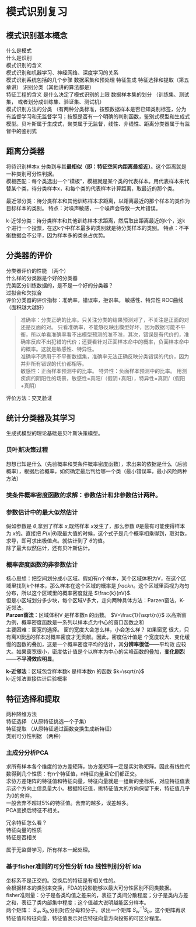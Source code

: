 # 模式识别复习
## 模式识别基本概念
什么是模式  
什么是识别  
模式识别的含义  
模式识别和机器学习、神经网络、深度学习的关系  
模式识别系统包括的几个步骤   数据采集和预处理  特征生成  特征选择和提取（第五章讲） 识别分类（其他讲的算法都是）  
特征工程的含义  是什么决定了模式识别的上限
数据样本集的划分  （训练集、测试集， 或者划分成训练集、验证集、测试机）  
模式识别方法的分类    （有两种分类标准，按照数据样本是否已知类别标签，分为有监督学习和无监督学习；按照是否有一个明确的判别函数，鉴别式模型和生成式模型。贝叶斯属于生成式，聚类属于无监督，线性、非线性、距离分类器属于有监督中的鉴别式  
## 距离分类器
将待识别样本x 分类到与其**最相似（即：特征空间内距离最接近）**。这个距离就是一种类别可分性判据。  
模板匹配：每个类选出一个“模板”，模板就是某个类的代表样本。用代表样本来代替某个类，待分类样本x，和每个类的代表样本计算距离，取最近的那个类。  

最近邻分类：待分类样本和其他训练样本求距离，以距离最近的那个样本的类作为目标样本的类别。  特点：对噪声敏感，一个噪声会导致一大片错误。

k-近邻分类：待分类样本和其他训练样本求距离，然后取出距离最近的k个，这k个进行一个投票，在这k个中样本最多的类别就是待分类样本的类别。   特点：不平衡数据会不公平，因为样本多的类总占优势。  

## 分类器的评价
分类器评价的性能  （两个）  
什么样的分类器是个好的分类器  
完美区分训练数据的，是不是一个好的分类器？   
过拟合和欠拟合  
评价分类器的评价指标：准确率，错误率，拒识率。 敏感性、特异性  ROC曲线 （面积越大越好）   
> 准确率：分类正确的比率。只关注分类的结果预测对了，不关注是正面的对还是反面的对。
> 只看准确率，不能够反映出模型好坏，因为数据可能不平衡，所以单看准确率看不出模型预测的准不准，其次，错误是有代价的，准确率反应不出犯错的代价；还要看针对正面样本命中的概率，负面样本命中的概率。这就是敏感性、特异性。  
> 准确率不适用于不平衡数据集，准确率无法正确反映分类错误的代价，因为并非所有错误的代价都相等。  
> 敏感性：正面样本预测中的比率。 特异性：负面样本预测中的比率。 用测疾病的阴阳性的场景，敏感性=真阳/（假阴+真阳），特异性=真阴/（假阳+真阴）   

评价方法：交叉验证

## 统计分类器及其学习
生成式模型的理论基础是贝叶斯决策模型。
### 贝叶斯决策过程
想想已知是什么（先验概率和类条件概率密度函数），求出来的依据是什么（后验概率），根据后验概率，如何确定最后判给哪一个类（最小错误率，最小风险两种方法）
### 类条件概率密度函数的求解：参数估计和非参数估计两种。
### 参数估计中的最大似然估计
假如参数是 $\theta$,拿到了样本 $x$,既然样本 $x$发生了，那么参数 $\theta$是最有可能使得样本为 $x$的。直接把 $P(x|\theta)$取最大值的时候，这个式子是几个概率相乘得到，取对数，求导，即可求出极值点。就估计到了 $\theta$的值。  
除了最大似然估计，还有贝叶斯估计。  
### 概率密度函数的非参数估计
核心思想：把空间划分成小区域。假如有n个样本，某个区域体积为V，在这个区域里找到k个样本，那么样本在这个区域的概率是 $frac{k}{n}$。这个区域里面视为均匀分布，所以这个区域里的概率密度就是 $\frac{k}{nV}$.  
但是小区域划分多少块，每个区域V多大，走向两种具体方法：Parzen窗法，K-近邻法。  
**Parzen窗法**：区域体积V 是样本数n 的函数。 $V=\frac{1}{\sqrt{n}}$  以高斯窗为例，概率密度函数是一系列以样本点为中心的窗口函数之和   
主要困难：窗宽的选择。
窗的宽度大会怎么样，小会怎么样？
如果窗宽  很⼤，只有离X很远的样本对概率密度才⽆贡献。因此，密度估计值是  个宽度较⼤、变化缓慢的函数的叠加，这是⼀个概率密度平均的估计，其**分辨率很低**——平均效
应较⼤。如果窗宽很⼩，密度估计值是个以样本为中⼼的尖峰函数的叠加，**变化剧烈**——**不平滑效应明显**。


**k-近邻法**：区域包含样本数k 是样本数n 的函数 $k=\sqrt{n}$    
k-近邻法直接估计后验概率

 ## 特征选择和提取
 两种降维方法  
 特征选择    （从原特征挑选一个子集）  
 特征提取     （从原特征通过函数变换生成新特征）   
 类别可分性判据  （两种）

 ### 主成分分析PCA
 求所有样本各个维度的协方差矩阵，协方差矩阵一定是实对称矩阵。因此有线性代数得到几个性质：有n个特征值，n特征向量且它们都正交。  
 求协方差矩阵的特征值和特征向量，特征向量就是一组新的坐标系，对应特征值表示这个方向上信息量大小。根据特征值，挑特征值大的方向保留下来，特征值几乎为0的舍弃。  
一般舍弃不超过5%的特征值。舍弃的越多，误差越多。  
PCA变换后特征不相关。  

冗余特征怎么看？  
特征向量的性质  
特征是否相关  

属于无监督学习，所有样本一起处理。  

### 基于fisher准则的可分性分析 fda 线性判别分析 lda
坐标系不是正交的。变换后的特征是有相关性的。  
会根据样本的类别来变换，FDA的投影能够以最大可分性区别不同类数据。  
fisher准则量：分子是各类均值之差来的，表征了类间分散程度；分子是类内方差之和，表征了类内部集中程度；这个值越大说明越能区分样本。  
两个矩阵： $S_w,S_b$,分别对应分母和分子。求出一个矩阵 $S_w^{-1}S_b$，这个矩阵再求特征值和特征向量，特征值表示对应特征向量方向投影的可区分程度。  

 
